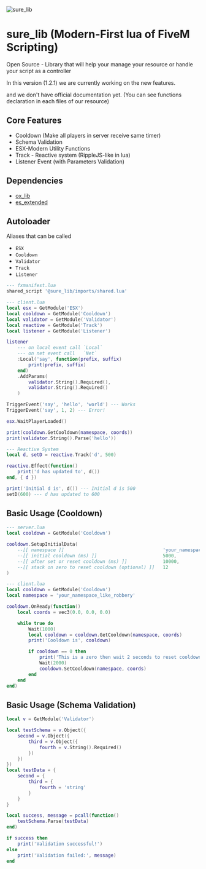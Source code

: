 ![sure_lib](https://i.ibb.co/nNdSy1qn/Annotation-2025-09-23-184925.png)

# sure_lib (Modern-First lua of FiveM Scripting)

Open Source - Library that will help your manage your resource or handle your script as a controller

In this version (1.2.1) we are currently working on the new features.

and we don't have official documentation yet. (You can see functions declaration in each files of our resource)

## Core Features
- Cooldown (Make all players in server receive same timer)
- Schema Validation
- ESX-Modern Utility Functions
- Track - Reactive system (RippleJS-like in lua)
- Listener Event (with Parameters Validation)

## Dependencies

- [ox_lib](https://github.com/overextended/ox_lib)
- [es_extended](https://github.com/esx-framework/esx_core)

## Autoloader
Aliases that can be called
- `ESX`
- `Cooldown`
- `Validator`
- `Track`
- `Listener`
```lua
--- fxmanifest.lua
shared_script '@sure_lib/imports/shared.lua'
```

```lua
--- client.lua
local esx = GetModule('ESX')
local cooldown = GetModule('Cooldown')
local validator = GetModule('Validator')
local reactive = GetModule('Track')
local listener = GetModule('Listener')

listener
	--- on local event call `Local`
	--- on net event call   `Net`
	:Local('say', function(prefix, suffix)
		print(prefix, suffix)
	end)
	.AddParams(
		validator.String().Required(),
		validator.String().Required()
	)

TriggerEvent('say', 'hello', 'world') --- Works
TriggerEvent('say', 1, 2) --- Error!

esx.WaitPlayerLoaded()

print(cooldown.GetCooldown(namespace, coords))
print(validator.String().Parse('hello'))

--- Reactive System
local d, setD = reactive.Track('d', 500)

reactive.Effect(function()
	print('d has updated to', d())
end, { d })

print('Initial d is', d()) --- Initial d is 500
setD(600) --- d has updated to 600
```

## Basic Usage (Cooldown)

```lua
--- server.lua
local cooldown = GetModule('Cooldown')

cooldown.SetupInitialData(
	--[[ namespace ]]                                    'your_namespace_like_robbery',
	--[[ initial cooldown (ms) ]]                        5000,
	--[[ after set or reset cooldown (ms) ]]             10000,
	--[[ stack on zero to reset cooldown (optional) ]]   12
)
```

```lua
--- client.lua
local cooldown = GetModule('Cooldown')
local namespace = 'your_namespace_like_robbery'

cooldown.OnReady(function()
	local coords = vec3(0.0, 0.0, 0.0)

	while true do
		Wait(1000)
		local cooldown = cooldown.GetCooldown(namespace, coords)
		print('Cooldown is', cooldown)

		if cooldown == 0 then
			print('This is a zero then wait 2 seconds to reset cooldown')
			Wait(2000)
			cooldown.SetCooldown(namespace, coords)
		end
	end
end)
```

## Basic Usage (Schema Validation)

```lua
local v = GetModule('Validator')

local testSchema = v.Object({
    second = v.Object({
        third = v.Object({
            fourth = v.String().Required()
        })
    })
})
local testData = {
    second = {
        third = {
            fourth = 'string'
        }
    }
}

local success, message = pcall(function()
    testSchema.Parse(testData)
end)

if success then
    print('Validation successful!')
else
    print('Validation failed:', message)
end
```
